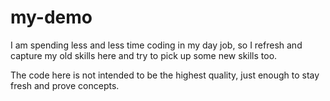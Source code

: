 # my-demo

I am spending less and less time coding in my day job, so I refresh and capture my old skills here and try to pick up some new skills too.

The code here is not intended to be the highest quality, just enough to stay fresh and prove concepts.
